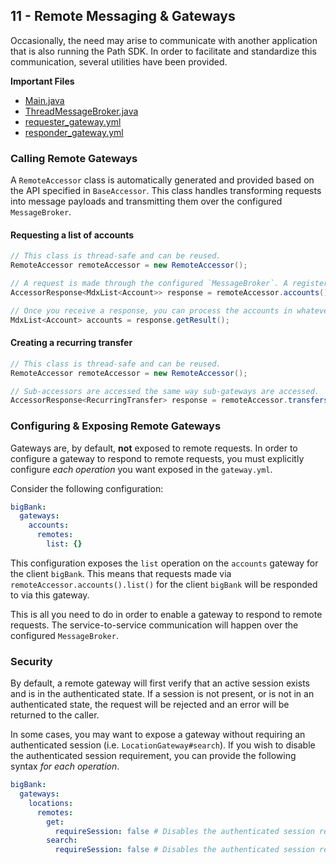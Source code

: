 ## 11 - Remote Messaging & Gateways

Occasionally, the need may arise to communicate with another application that is also running the Path SDK. In order
to facilitate and standardize this communication, several utilities have been provided.

**Important Files**

* [Main.java](./Main.java)
* [ThreadMessageBroker.java](./ThreadMessageBroker.java)
* [requester_gateway.yml](./requester_gateway.yml)
* [responder_gateway.yml](./responder_gateway.yml)

### Calling Remote Gateways

A `RemoteAccessor` class is automatically generated and provided based on the API specified in `BaseAccessor`. This class
handles transforming requests into message payloads and transmitting them over the configured `MessageBroker`.

#### Requesting a list of accounts

```java
// This class is thread-safe and can be reused.
RemoteAccessor remoteAccessor = new RemoteAccessor(); 

// A request is made through the configured `MessageBroker`. A registered responder will handle the request. 
AccessorResponse<MdxList<Account>> response = remoteAccessor.accounts().list();

// Once you receive a response, you can process the accounts in whatever manner you need.
MdxList<Account> accounts = response.getResult(); 
```

#### Creating a recurring transfer

```java
// This class is thread-safe and can be reused.
RemoteAccessor remoteAccessor = new RemoteAccessor(); 

// Sub-accessors are accessed the same way sub-gateways are accessed.
AccessorResponse<RecurringTransfer> response = remoteAccessor.transfers().recurring().create(new RecurringTransfer());
```

### Configuring & Exposing Remote Gateways

Gateways are, by default, **not** exposed to remote requests. In order to configure a gateway to respond to remote requests,
you must explicitly configure _each operation_ you want exposed in the `gateway.yml`.

Consider the following configuration:

```yaml
bigBank:
  gateways:
    accounts:
      remotes:
        list: {}
```

This configuration exposes the `list` operation on the `accounts` gateway for the client `bigBank`. This means that
requests made via `remoteAccessor.accounts().list()` for the client `bigBank` will be responded to via this gateway.

This is all you need to do in order to enable a gateway to respond to remote requests. The service-to-service communication
will happen over the configured `MessageBroker`.


### Security

By default, a remote gateway will first verify that an active session exists and is in the authenticated state. If a session is
not present, or is not in an authenticated state, the request will be rejected and an error will be returned to the caller.

In some cases, you may want to expose a gateway without requiring an authenticated session (i.e. `LocationGateway#search`).
If you wish to disable the authenticated session requirement, you can provide the following syntax _for each operation_.

```yaml
bigBank:
  gateways:
    locations:
      remotes:
        get:
          requireSession: false # Disables the authenticated session requirement for `LocationGateway#get`
        search:
          requireSession: false # Disables the authenticated session requirement for `LocationGateway#search`
```